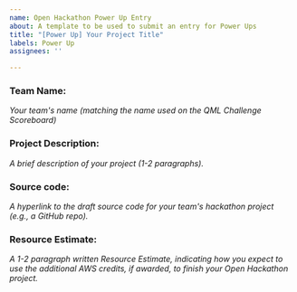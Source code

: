 ```yaml
---
name: Open Hackathon Power Up Entry
about: A template to be used to submit an entry for Power Ups
title: "[Power Up] Your Project Title"
labels: Power Up
assignees: ''

---
```


### Team Name: 

*Your team's name (matching the name used on the QML Challenge Scoreboard)*

### Project Description: 

*A brief description of your project (1-2 paragraphs).*

### Source code: 

*A hyperlink to the draft source code for your team's hackathon project (e.g., a GitHub repo).*

### Resource Estimate: 

*A 1-2 paragraph written Resource Estimate, indicating how you expect to use the additional AWS credits, if awarded, to finish your Open Hackathon project.*
